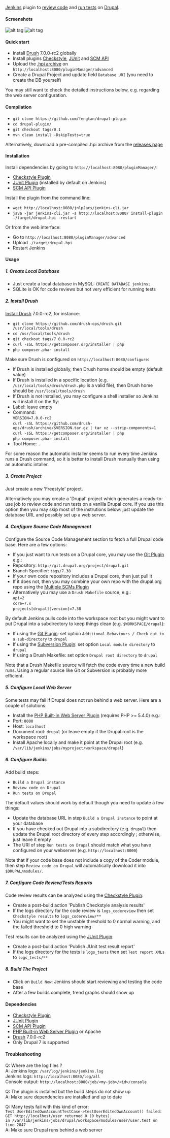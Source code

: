 [Jenkins](https://jenkins-ci.org/) plugin to [review code](https://www.drupal.org/project/coder) and [run tests](https://www.drupal.org/simpletest) on [Drupal](https://www.drupal.org/).

#### Screenshots

![alt tag](https://raw.github.com/fengtan/drupal-plugin/master/screenshot_admin.png)
![alt tag](https://raw.github.com/fengtan/drupal-plugin/master/screenshot_trends.png)

#### Quick start

 * Install [Drush](http://docs.drush.org/en/master/install/) 7.0.0-rc2 globally
 * Install plugins [Checkstyle](https://wiki.jenkins-ci.org/display/JENKINS/Checkstyle+Plugin), [JUnit](https://wiki.jenkins-ci.org/display/JENKINS/JUnit+Plugin) and [SCM API](https://wiki.jenkins-ci.org/display/JENKINS/SCM+API+Plugin)
 * Upload the [.hpi archive](https://github.com/fengtan/drupal-plugin/releases) on `http://localhost:8080/pluginManager/advanced`
 * Create a Drupal Project and update field `Database URI` (you need to create the DB yourself)

You may still want to check the detailed instructions below, e.g. regarding the web server configuration.

#### Compilation

 * `git clone https://github.com/fengtan/drupal-plugin`
 * `cd drupal-plugin/`
 * `git checkout tags/0.1`
 * `mvn clean install -DskipTests=true`
 
Alternatively, download a pre-compiled .hpi archive from the [releases page](https://github.com/fengtan/drupal-plugin/releases)

#### Installation

Install dependencies by going to `http://localhost:8080/pluginManager/`:
 * [Checkstyle Plugin](https://wiki.jenkins-ci.org/display/JENKINS/Checkstyle+Plugin)
 * [JUnit Plugin](https://wiki.jenkins-ci.org/display/JENKINS/JUnit+Plugin) (installed by default on Jenkins)
 * [SCM API Plugin](https://wiki.jenkins-ci.org/display/JENKINS/SCM+API+Plugin)

Install the plugin from the command line:
 * `wget http://localhost:8080/jnlpJars/jenkins-cli.jar`
 * `java -jar jenkins-cli.jar -s http://localhost:8080/ install-plugin ./target/drupal.hpi -restart`

Or from the web interface:
 * Go to `http://localhost:8080/pluginManager/advanced`
 * Upload `./target/drupal.hpi`
 * Restart Jenkins

#### Usage

##### 1. Create Local Database

 * Just create a local database in MySQL: `CREATE DATABASE jenkins;`
 * SQLite is OK for code reviews but not very efficient for running tests

##### 2. Install Drush

[Install Drush](http://docs.drush.org/en/master/install/) 7.0.0-rc2, for instance:
 * `git clone https://github.com/drush-ops/drush.git /usr/local/tools/drush`
 * `cd /usr/local/tools/drush`
 * `git checkout tags/7.0.0-rc2`
 * `curl -sSL https://getcomposer.org/installer | php`
 * `php composer.phar install`

Make sure Drush is configured on `http://localhost:8080/configure`:
 * If Drush is installed globally, then Drush home should be empty (default value)
 * If Drush is installed in a specific location (e.g. `/usr/local/tools/drush/drush.php` is a valid file), then Drush home should be `/usr/local/tools/drush`
 * If Drush is not installed, you may configure a shell installer so Jenkins will install it on the fly:
  * Label: leave empty
  * Command:  
`VERSION=7.0.0-rc2`  
`curl -sSL https://github.com/drush-ops/drush/archive/$VERSION.tar.gz | tar xz --strip-components=1`  
`curl -sSL https://getcomposer.org/installer | php`  
`php composer.phar install`
  * Tool Home: `.`

For some reason the automatic installer seems to run every time Jenkins runs a Drush command, so it is better to install Drush manually than using an automatic intaller.

##### 3. Create Project

Just create a new 'Freestyle' project.

Alternatively you may create a 'Drupal' project which generates a ready-to-use job to review code and run tests on a vanilla Drupal core. If you use this option then you may skip most of the instrutions below: just update the database URL and possibly set up a web server.

##### 4. Configure Source Code Management

Configure the Source Code Management section to fetch a full Drupal code base. Here are a few options:
 * If you just want to run tests on a Drupal core, you may use the [Git Plugin](https://wiki.jenkins-ci.org/display/JENKINS/Git+Plugin) e.g.:
  * Repository: `http://git.drupal.org/project/drupal.git`
  * Branch Specifier: `tags/7.38`
 * If your own code repository includes a Drupal core, then just pull it
 * If it does not, then you may combine your own repo with the drupal.org repo using the [Multiple SCMs Plugin](https://wiki.jenkins-ci.org/display/JENKINS/Multiple+SCMs+Plugin)
 * Alternatively you may use a `Drush Makefile` source, e.g.:  
`api=2`  
`core=7.x`  
`projects[drupal][version]=7.38`

By default Jenkins pulls code into the workspace root but you might want to put Drupal into a subdirectory to keep things clean (e.g. `$WORKSPACE/drupal`):
 * If using the [Git Plugin](https://wiki.jenkins-ci.org/display/JENKINS/Git+Plugin): set option `Additional Behaviours / Check out to a sub-directory` to `drupal`
 * If using the [Subversion Plugin](https://wiki.jenkins-ci.org/display/JENKINS/Subversion+Plugin): set option `Local module directory` to `drupal`
 * If using a Drush Makefile: set option `Drupal root directory` to `drupal`

Note that a Drush Makefile source will fetch the code every time a new build runs. Using a regular source like Git or Subversion is probably more efficient.

##### 5. Configure Local Web Server

Some tests may fail if Drupal does not run behind a web server. Here are a couple of solutions:
 * Install the [PHP Built-in Web Server Plugin](https://wiki.jenkins-ci.org/display/JENKINS/PHP+Built-in+Web+Server+Plugin) (requires PHP >= 5.4.0) e.g.:
  * Port: `8000`
  * Host: `localhost`
  * Document root: `drupal` (or leave empty if the Drupal root is the workspace root)
 * Install Apache locally and make it point at the Drupal root (e.g. `/var/lib/jenkins/jobs/myproject/workspace/drupal`)

##### 6. Configure Builds

Add build steps:
 * `Build a Drupal instance`
 * `Review code on Drupal`
 * `Run tests on Drupal`

The default values should work by default though you need to update a few things:
 * Update the database URL in step `Build a Drupal instance` to point at your database
 * If you have checked out Drupal into a subdirectory (e.g. `drupal`) then update the Drupal root directory of every step accordingly ; otherwise, just leave it empty
 * The URI of step `Run tests on Drupal` should match what you have configured on your webserver (e.g. `http://localhost:8000`)

Note that if your code base does not include a copy of the Coder module, then step `Review code on Drupal` will automatically download it into `$DRUPAL/modules/`.

##### 7. Configure Code Review/Tests Reports
 
Code review results can be analyzed using the [Checkstyle Plugin](https://wiki.jenkins-ci.org/display/JENKINS/Checkstyle+Plugin):
 * Create a post-build action 'Publish Checkstyle analysis results'
 * If the logs directory for the code review is `logs_codereview` then set `Checkstyle results` to `logs_codereview/**`
 * You might want to set the unstable threshold to 0 normal warning, and the failed threshold to 0 high warning

Test results can be analyzed using the [JUnit Plugin](://wiki.jenkins-ci.org/display/JENKINS/JUnit+Plugin):
 * Create a post-build action 'Publish JUnit test result report'
 * If the logs directory for the tests is `logs_tests` then set `Test report XMLs` to `logs_tests/**`

##### 8. Build The Project

 * Click on `Build Now`: Jenkins should start reviewing and testing the code base
 * After a few builds complete, trend graphs should show up

#### Dependencies

 * [Checkstyle Plugin](https://wiki.jenkins-ci.org/display/JENKINS/Checkstyle+Plugin)
 * [JUnit Plugin](https://wiki.jenkins-ci.org/display/JENKINS/JUnit+Plugin)
 * [SCM API Plugin](https://wiki.jenkins-ci.org/display/JENKINS/SCM+API+Plugin)
 * [PHP Built-in Web Server Plugin](https://wiki.jenkins-ci.org/display/JENKINS/PHP+Built-in+Web+Server+Plugin) or Apache
 * [Drush](http://www.drush.org/en/master/install/) 7.0.0-rc2
 * Only Drupal 7 is supported

#### Troubleshooting

Q: Where are the log files ?  
A: Jenkins logs: `/var/log/jenkins/jenkins.log`  
   Jenkins logs: `http://localhost:8080/log/all`  
   Console output: `http://localhost:8080/job/<my-job>/<id>/console`

Q: The plugin is installed but the build steps do not show up  
A: Make sure dependencies are installed and up to date

Q: Many tests fail with this kind of error:  
   `Test UserEditedOwnAccountTestCase->testUserEditedOwnAccount() failed:`  
   `GET http://localhost/user returned 0 (0 bytes).`  
   `in /var/lib/jenkins/jobs/drupal/workspace/modules/user/user.test on line 2047`  
A: Make sure Drupal runs behind a web server

